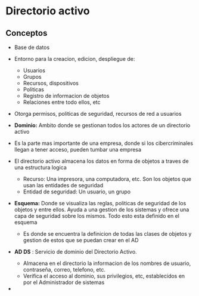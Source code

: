 # Directorio activo

## Conceptos

- Base de datos
- Entorno para la creacion, edicion, despliegue de: 
	- Usuarios
	- Grupos
	- Recursos, dispositivos
	- Politicas
	- Registro de informacion de objetos
	- Relaciones entre todo ellos, etc

- Otorga permisos, politicas de seguridad, recursos de red a usuarios
- **Dominio:** Ambito donde se gestionan todos los actores de un directorio activo
- Es la parte mas importante de una empresa, donde si los cibercriminales llegan a tener acceso, pueden tumbar una empresa
- El directorio activo almacena los datos en forma de objetos a traves de una estructura logica
	- Recurso: Una impresora, una computadora, etc. Son los objetos que usan las entidades de seguridad
	- Entidad de seguridad: Un usuario, un grupo
- **Esquema:**  Donde se visualiza las reglas, politicas de seguridad de los objetos y entre ellos. Ayuda a una gestion de los sistemas y ofrece una capa de seguridad sobre los mismos. Todo esto esta definido en el esquema
	- Es donde se encuentra la definicion de todas las clases de objetos y gestion de estos que se puedan crear en el AD
- **AD DS** : Servicio de dominio del Directorio Activo. 
	- Almacena en el directorio la informacion de los nombres de usuario, contraseña, correo, telefono, etc.
	- Verifica el acceso al dominio, sus privilegios, etc, establecidos en por el Administrador de sistemas
- 